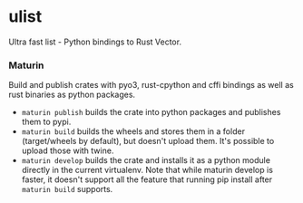 # ulist
Ultra fast list - Python bindings to Rust Vector.


### Maturin
Build and publish crates with pyo3, rust-cpython and cffi bindings as well as rust binaries as python packages.  
* `maturin publish` builds the crate into python packages and publishes them to pypi.
* `maturin build` builds the wheels and stores them in a folder (target/wheels by default), but doesn't upload them. It's possible to upload those with twine.
* `maturin develop` builds the crate and installs it as a python module directly in the current virtualenv. Note that while maturin develop is faster, it doesn't support all the feature that running pip install after `maturin build` supports.
